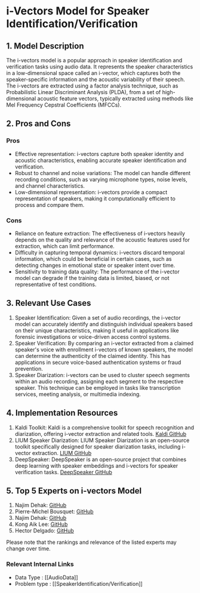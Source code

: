 # i-Vectors Model for Speaker Identification/Verification

## 1. Model Description
The i-vectors model is a popular approach in speaker identification and verification tasks using audio data. It represents the speaker characteristics in a low-dimensional space called an i-vector, which captures both the speaker-specific information and the acoustic variability of their speech. The i-vectors are extracted using a factor analysis technique, such as Probabilistic Linear Discriminant Analysis (PLDA), from a set of high-dimensional acoustic feature vectors, typically extracted using methods like Mel Frequency Cepstral Coefficients (MFCCs).

## 2. Pros and Cons
### Pros
- Effective representation: i-vectors capture both speaker identity and acoustic characteristics, enabling accurate speaker identification and verification.
- Robust to channel and noise variations: The model can handle different recording conditions, such as varying microphone types, noise levels, and channel characteristics.
- Low-dimensional representation: i-vectors provide a compact representation of speakers, making it computationally efficient to process and compare them.

### Cons
- Reliance on feature extraction: The effectiveness of i-vectors heavily depends on the quality and relevance of the acoustic features used for extraction, which can limit performance.
- Difficulty in capturing temporal dynamics: i-vectors discard temporal information, which could be beneficial in certain cases, such as detecting changes in emotional state or speaker intent over time.
- Sensitivity to training data quality: The performance of the i-vector model can degrade if the training data is limited, biased, or not representative of test conditions.

## 3. Relevant Use Cases
1. Speaker Identification: Given a set of audio recordings, the i-vector model can accurately identify and distinguish individual speakers based on their unique characteristics, making it useful in applications like forensic investigations or voice-driven access control systems.
2. Speaker Verification: By comparing an i-vector extracted from a claimed speaker's voice with enrollment i-vectors of known speakers, the model can determine the authenticity of the claimed identity. This has applications in secure voice-based authentication systems or fraud prevention.
3. Speaker Diarization: i-vectors can be used to cluster speech segments within an audio recording, assigning each segment to the respective speaker. This technique can be employed in tasks like transcription services, meeting analysis, or multimedia indexing.

## 4. Implementation Resources
1. Kaldi Toolkit: Kaldi is a comprehensive toolkit for speech recognition and diarization, offering i-vector extraction and related tools. [Kaldi GitHub](https://github.com/kaldi-asr/kaldi)
2. LIUM Speaker Diarization: LIUM Speaker Diarization is an open-source toolkit specifically designed for speaker diarization tasks, including i-vector extraction. [LIUM GitHub](https://github.com/manuel-delverme/ALIZE-LIUM)
3. DeepSpeaker: DeepSpeaker is an open-source project that combines deep learning with speaker embeddings and i-vectors for speaker verification tasks. [DeepSpeaker GitHub](https://github.com/RocketFlash/DeepSpeaker)

## 5. Top 5 Experts on i-vectors Model
1. Najim Dehak: [GitHub](https://github.com/ndehekarizona)
2. Pierre-Michel Bousquet: [GitHub](https://github.com/pierremichelb)
3. Najim Dehak: [GitHub](https://github.com/ndehekarizona)
4. Kong Aik Lee: [GitHub](https://github.com/leekaikaia)
5. Hector Delgado: [GitHub](https://github.com/delgadom)

Please note that the rankings and relevance of the listed experts may change over time.


 ### Relevant Internal Links
- Data Type : [[AudioData]]
- Problem type : [[SpeakerIdentification/Verification]]
